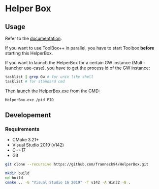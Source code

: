 # Helper Box

## Usage

Refer to the [documentation](https://franneck94.github.io/HelperBox/).

If you want to use ToolBox++ in parallel, you have to start Toolbox **before** starting this HelperBox.  

If you want to launch the HelperBox for a certain GW instance (Multi-launcher use-case), you have to get the process id of the GW instance:

```bash
tasklist | grep Gw # for unix like shell
tasklist # for standard cmd
```

Then launch the HelperBox.exe from the CMD:

```bash
HelperBox.exe /pid PID
```

## Developement

### Requirements

* CMake 3.21+
* Visual Studio 2019 (v142)
* C++17
* Git

```bash
git clone --recursive https://github.com/franneck94/HelperBox.git
```

```bash
mkdir build
cd build
cmake .. -G "Visual Studio 16 2019" -T v142 -A Win32 -B .
```
